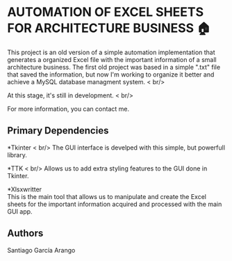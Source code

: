 # AUTOMATION OF EXCEL SHEETS FOR ARCHITECTURE BUSINESS :house:

This project is an old version of a simple automation implementation that generates a organized Excel file with the important information
of a small architecture business. The first old project was based in a simple ".txt" file that saved the information, but now I'm working
to organize it better and achieve a MySQL database managment system. < br/>

At this stage, it's still in development. < br/>

For more information, you can contact me.

## Primary Dependencies
*Tkinter < br/>
The GUI interface is develped with this simple, but powerfull library.

*TTK < br/>
Allows us to add extra styling features to the GUI done in Tkinter.

*Xlsxwritter <br/>
This is the main tool that allows us to manipulate and create the Excel sheets for the important information acquired and processed 
with the main GUI app.

## Authors
Santiago García Arango
